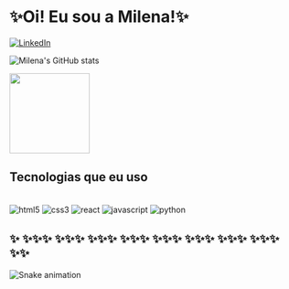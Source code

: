 # ✨Oi! Eu sou a Milena!✨

[![LinkedIn](https://img.shields.io/badge/LinkedIn-0077B5?style=for-the-badge&logo=linkedin&logoColor=white)](https://www.linkedin.com/in/milena-crist-4b2b88205/)
</div>

![Milena's GitHub stats](https://github-readme-stats.vercel.app/api?username=milenaksk&show_icons=true&theme=radical)

<img height="140em"  align="center" src="https://github-readme-stats.vercel.app/api/top-langs/?username=milenaksk&layout=compact&langs_count=7&theme=radical" />

## Tecnologias que eu uso
<div style="display: inline_block"></br>
<img align="center" alt="html5" src="https://img.shields.io/badge/HTML5-E34F26?style=for-the-badge&logo=html5&logoColor=white" />
<img align="center" alt="css3" src="https://img.shields.io/badge/CSS3-1572B6?style=for-the-badge&logo=css3&logoColor=white" />
<img align="center" alt="react" src="https://img.shields.io/badge/React-20232A?style=for-the-badge&logo=react&logoColor=61DAFB" />
<img align="center" alt="javascript" src="https://img.shields.io/badge/JavaScript-F7DF1E?style=for-the-badge&logo=javascript&logoColor=black" />
<img align="center" alt="python" src="https://img.shields.io/badge/Python-3776AB?style=for-the-badge&logo=python&logoColor=white" />

## ✨ ✨✨✨ ✨✨✨ ✨✨✨ ✨✨✨ ✨✨✨ ✨✨✨ ✨✨✨ ✨✨✨ ✨✨

![Snake animation](https://github.com/milenaksk/milenaksk/blob/output/github-contribution-grid-snake.svg)
